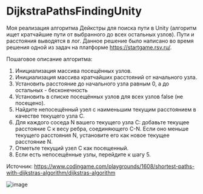 # DijkstraPathsFindingUnity
Моя реализация алгоритма Дейкстры для поиска пути в Unity (алгоритм ищет кратчайшие пути от выбранного до всех остальных узлов).
Пути и расстояния выводятся в лог.
Данное решение было написано во время решения одной из задач на платформе https://startgame.rsv.ru/.

Пошаговое описание алгоритма:
1. Инициализация массива посещённых узлов.
2. Инициализация массива кратчайших расстояний от начального узла.
3. Установить расстояние до начального узла равным 0, а до остальных - бесконечность
4. Установить в списке посещённых узлов для всех узлов false (не посещено).
5. Найдите непосещённый узел с наименьшим текущим расстоянием в качестве текущего узла C.
6. Для каждого соседа N вашего текущего узла C: добавьте текущее расстояние C к весу ребра, соединяющего C-N. Если оно меньше текущего расстояния N, установите его как новое текущее расстояние N.
7. Отметьте текущий узел C как посещенный.
8. Если есть непосещённые узлы, перейдите к шагу 5.

Источник: https://www.codingame.com/playgrounds/1608/shortest-paths-with-dijkstras-algorithm/dijkstras-algorithm

![image](https://user-images.githubusercontent.com/44582410/232083952-ae93ab8a-30a3-49c7-b9fc-8b44664c06a4.png)
